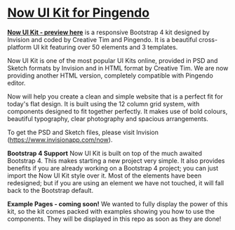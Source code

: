 # [Now UI Kit for Pingendo](https://github.com/pingendo/now-ui-kit) 


**[Now UI Kit - preview here](https://templates.pingendo.com/nowuikit/index.html)** is a responsive Bootstrap 4 kit designed by Invision and coded by Creative Tim and Pingendo. It is a beautiful cross-platform UI kit featuring over 50 elements and 3 templates.

Now UI Kit is one of the most popular UI Kits online, provided in PSD and Sketch formats by Invision and in HTML format by Creative Tim. We are now providing another HTML version, completely compatible with Pingendo editor.

Now will help you create a clean and simple website that is a perfect fit for today's flat design. It is built using the 12 column grid system, with components designed to fit together perfectly. It makes use of bold colours, beautiful typography, clear photography and spacious arrangements.

To get the PSD and Sketch files, please visit Invision (https://www.invisionapp.com/now).


**Bootstrap 4 Support**
Now UI Kit is built on top of the much awaited Bootstrap 4. This makes starting a new project very simple. It also provides benefits if you are already working on a Bootstrap 4 project; you can just import the Now UI Kit style over it. Most of the elements have been redesigned; but if you are using an element we have not touched, it will fall back to the Bootstrap default.

**Example Pages - coming soon!**
We wanted to fully display the power of this kit, so the kit comes packed with examples showing you how to use the components. They will be displayed in this repo as soon as they are done!

